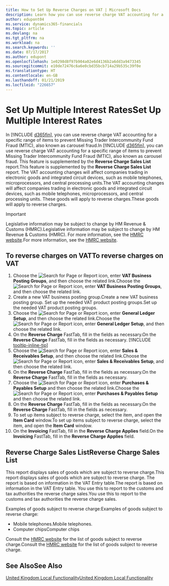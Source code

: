 ```yaml
---
title: How to Set Up Reverse Charges on VAT | Microsoft Docs
description: Learn how you can use reverse charge VAT accounting for a specific range of items to prevent Missing Trader Intercommunity Fund Fraud (MTIC).
author: edupont04
ms.service: dynamics365-financials
ms.topic: article
ms.devlang: na
ms.tgt_pltfrm: na
ms.workload: na
ms.search.keywords: ''
ms.date: 07/17/2017
ms.author: edupont
ms.openlocfilehash: 1e0298d8f97b904a02e6d4136b2a6dd3a9473345
ms.sourcegitcommit: e10de72476c6a6e0cbd35bcb714a29b535c39f0e
ms.translationtype: HT
ms.contentlocale: en-GB
ms.lasthandoff: 01/21/2019
ms.locfileid: "226657"
---
```

# <a name="set-up-multiple-interest-rates"></a><span data-ttu-id="8a44c-103">Set Up Multiple Interest Rates</span><span class="sxs-lookup"><span data-stu-id="8a44c-103">Set Up Multiple Interest Rates</span></span>
<span data-ttu-id="8a44c-104">In [!INCLUDE [d365fin](../../includes/d365fin_md.md)], you can use reverse charge VAT accounting for a specific range of items to prevent Missing Trader Intercommunity Fund Fraud (MTIC), also known as carousel fraud.</span><span class="sxs-lookup"><span data-stu-id="8a44c-104">In [!INCLUDE [d365fin](../../includes/d365fin_md.md)], you can use reverse charge VAT accounting for a specific range of items to prevent Missing Trader Intercommunity Fund Fraud (MTIC), also known as carousel fraud.</span></span> <span data-ttu-id="8a44c-105">This feature is supplemented by the **Reverse Charge Sales List** report.</span><span class="sxs-lookup"><span data-stu-id="8a44c-105">This feature is supplemented by the **Reverse Charge Sales List** report.</span></span> <span data-ttu-id="8a44c-106">The VAT accounting changes will affect companies trading in electronic goods and integrated circuit devices, such as mobile telephones, microprocessors, and central processing units.</span><span class="sxs-lookup"><span data-stu-id="8a44c-106">The VAT accounting changes will affect companies trading in electronic goods and integrated circuit devices, such as mobile telephones, microprocessors, and central processing units.</span></span> <span data-ttu-id="8a44c-107">These goods will apply to reverse charges.</span><span class="sxs-lookup"><span data-stu-id="8a44c-107">These goods will apply to reverse charges.</span></span>

> [!IMPORTANT]  
>  <span data-ttu-id="8a44c-108">Legislative information may be subject to change by HM Revenue & Customs (HMRC).</span><span class="sxs-lookup"><span data-stu-id="8a44c-108">Legislative information may be subject to change by HM Revenue & Customs (HMRC).</span></span> <span data-ttu-id="8a44c-109">For more information, see the [HMRC website](http://www.hmrc.gov.uk/index.htm).</span><span class="sxs-lookup"><span data-stu-id="8a44c-109">For more information, see the [HMRC website](http://www.hmrc.gov.uk/index.htm).</span></span>  

## <a name="to-reverse-charges-on-vat"></a><span data-ttu-id="8a44c-110">To reverse charges on VAT</span><span class="sxs-lookup"><span data-stu-id="8a44c-110">To reverse charges on VAT</span></span>  

1. <span data-ttu-id="8a44c-111">Choose the ![Search for Page or Report](../../media/ui-search/search_small.png "Search for Page or Report icon") icon, enter **VAT Business Posting Groups**, and then choose the related link.</span><span class="sxs-lookup"><span data-stu-id="8a44c-111">Choose the ![Search for Page or Report](../../media/ui-search/search_small.png "Search for Page or Report icon") icon, enter **VAT Business Posting Groups**, and then choose the related link.</span></span>  
2. <span data-ttu-id="8a44c-112">Create a new VAT business posting group.</span><span class="sxs-lookup"><span data-stu-id="8a44c-112">Create a new VAT business posting group.</span></span> <span data-ttu-id="8a44c-113">Set up the needed VAT product posting groups.</span><span class="sxs-lookup"><span data-stu-id="8a44c-113">Set up the needed VAT product posting groups.</span></span>  
3. <span data-ttu-id="8a44c-114">Choose the ![Search for Page or Report](../../media/ui-search/search_small.png "Search for Page or Report icon") icon, enter **General Ledger Setup**, and then choose the related link.</span><span class="sxs-lookup"><span data-stu-id="8a44c-114">Choose the ![Search for Page or Report](../../media/ui-search/search_small.png "Search for Page or Report icon") icon, enter **General Ledger Setup**, and then choose the related link.</span></span>  
4. <span data-ttu-id="8a44c-115">On the **Reverse Charge** FastTab, fill in the fields as necessary.</span><span class="sxs-lookup"><span data-stu-id="8a44c-115">On the **Reverse Charge** FastTab, fill in the fields as necessary.</span></span> [!INCLUDE [tooltip-inline-tip](../../includes/tooltip-inline-tip_md.md)]  
5. <span data-ttu-id="8a44c-116">Choose the ![Search for Page or Report](../../media/ui-search/search_small.png "Search for Page or Report icon") icon, enter **Sales & Receivables Setup**, and then choose the related link.</span><span class="sxs-lookup"><span data-stu-id="8a44c-116">Choose the ![Search for Page or Report](../../media/ui-search/search_small.png "Search for Page or Report icon") icon, enter **Sales & Receivables Setup**, and then choose the related link.</span></span>  
6. <span data-ttu-id="8a44c-117">On the **Reverse Charge** FastTab, fill in the fields as necessary.</span><span class="sxs-lookup"><span data-stu-id="8a44c-117">On the **Reverse Charge** FastTab, fill in the fields as necessary.</span></span>
7. <span data-ttu-id="8a44c-118">Choose the ![Search for Page or Report](../../media/ui-search/search_small.png "Search for Page or Report icon") icon, enter **Purchases & Payables Setup** and then choose the related link.</span><span class="sxs-lookup"><span data-stu-id="8a44c-118">Choose the ![Search for Page or Report](../../media/ui-search/search_small.png "Search for Page or Report icon") icon, enter **Purchases & Payables Setup** and then choose the related link.</span></span>  
8. <span data-ttu-id="8a44c-119">On the **Reverse Charge** FastTab, fill in the fields as necessary.</span><span class="sxs-lookup"><span data-stu-id="8a44c-119">On the **Reverse Charge** FastTab, fill in the fields as necessary.</span></span>
9. <span data-ttu-id="8a44c-120">To set up items subject to reverse charge, select the item, and open the **Item Card** window.</span><span class="sxs-lookup"><span data-stu-id="8a44c-120">To set up items subject to reverse charge, select the item, and open the **Item Card** window.</span></span>  
10. <span data-ttu-id="8a44c-121">On the **Invoicing** FastTab, fill in the **Reverse Charge Applies** field.</span><span class="sxs-lookup"><span data-stu-id="8a44c-121">On the **Invoicing** FastTab, fill in the **Reverse Charge Applies** field.</span></span>  

## <a name="reverse-charge-sales-list"></a><span data-ttu-id="8a44c-122">Reverse Charge Sales List</span><span class="sxs-lookup"><span data-stu-id="8a44c-122">Reverse Charge Sales List</span></span>
<span data-ttu-id="8a44c-123">This report displays sales of goods which are subject to reverse charge.</span><span class="sxs-lookup"><span data-stu-id="8a44c-123">This report displays sales of goods which are subject to reverse charge.</span></span> <span data-ttu-id="8a44c-124">The report is based on information in the VAT Entry table.</span><span class="sxs-lookup"><span data-stu-id="8a44c-124">The report is based on information in the VAT Entry table.</span></span> <span data-ttu-id="8a44c-125">You use this to report to the customs and tax authorities the reverse charge sales.</span><span class="sxs-lookup"><span data-stu-id="8a44c-125">You use this to report to the customs and tax authorities the reverse charge sales.</span></span>  

<span data-ttu-id="8a44c-126">Examples of goods subject to reverse charge:</span><span class="sxs-lookup"><span data-stu-id="8a44c-126">Examples of goods subject to reverse charge:</span></span>  

-   <span data-ttu-id="8a44c-127">Mobile telephones.</span><span class="sxs-lookup"><span data-stu-id="8a44c-127">Mobile telephones.</span></span>  
-   <span data-ttu-id="8a44c-128">Computer chips</span><span class="sxs-lookup"><span data-stu-id="8a44c-128">Computer chips</span></span>  

<span data-ttu-id="8a44c-129">Consult the [HMRC website](http:\\www.hmrc.gov.uk) for the list of goods subject to reverse charge.</span><span class="sxs-lookup"><span data-stu-id="8a44c-129">Consult the [HMRC website](http:\\www.hmrc.gov.uk) for the list of goods subject to reverse charge.</span></span>  

## <a name="see-also"></a><span data-ttu-id="8a44c-130">See Also</span><span class="sxs-lookup"><span data-stu-id="8a44c-130">See Also</span></span>  
[<span data-ttu-id="8a44c-131">United Kingdom Local Functionality</span><span class="sxs-lookup"><span data-stu-id="8a44c-131">United Kingdom Local Functionality</span></span>](united-kingdom-local-functionality.md)  
